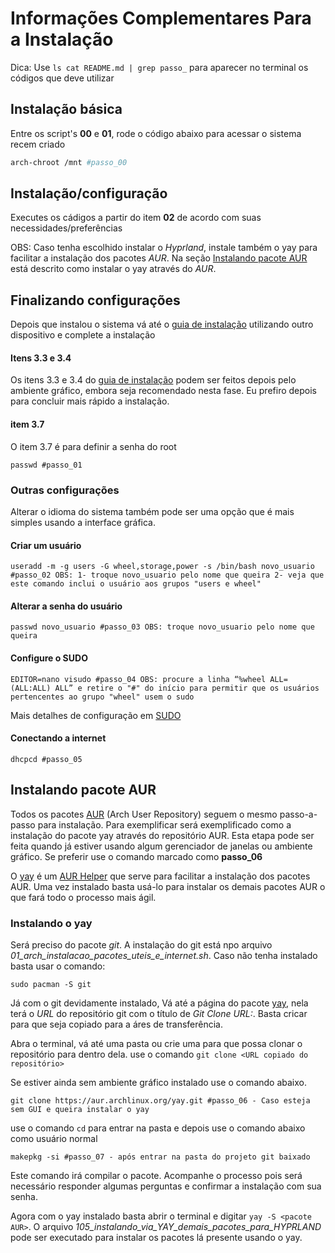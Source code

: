 # Informações Complementares Para a Instalação

Dica:  Use `ls cat README.md | grep passo_` para aparecer no terminal os códigos que deve utilizar

## Instalação básica

Entre os script's **00** e **01**, rode o código abaixo para acessar o sistema recem criado

~~~bash
arch-chroot /mnt #passo_00
~~~

## Instalação/configuração

Executes os cádigos a partir do item **02** de acordo com suas necessidades/preferências

OBS: Caso tenha escolhido instalar o *Hyprland*, instale também o yay para facilitar a instalação dos pacotes *AUR*. Na seção [Instalando pacote AUR](#aur) está descrito como instalar o yay através do *AUR*. 
 
## Finalizando configurações

Depois que instalou o sistema vá até o [guia de instalação](https://wiki.archlinux.org/title/Installation_guide_(Português)) utilizando outro dispositivo e complete a instalação

#### Itens 3.3 e 3.4

Os itens 3.3 e 3.4 do [guia de instalação](https://wiki.archlinux.org/title/Installation_guide_(Português)) podem ser feitos depois pelo ambiente gráfico, embora seja recomendado nesta fase.
Eu prefiro depois para concluir mais rápido a instalação.

#### item 3.7

O item 3.7 é para definir a senha do root

 `passwd #passo_01`

 ### Outras configurações

 Alterar o idioma do sistema também pode ser uma opção que é mais simples usando a interface gráfica.

#### Criar um usuário

`useradd -m -g users -G wheel,storage,power -s /bin/bash novo_usuario #passo_02 OBS: 1- troque novo_usuario pelo nome que queira 2- veja que este comando inclui o usuário aos grupos "users e wheel"`

#### Alterar a senha do usuário

`passwd novo_usuario #passo_03 OBS: troque novo_usuario pelo nome que queira`

#### Configure o SUDO

`EDITOR=nano visudo #passo_04 OBS: procure a linha “%wheel ALL=(ALL:ALL) ALL” e retire o "#" do início para permitir que os usuários pertencentes ao grupo "wheel" usem o sudo`

Mais detalhes de configuração em [SUDO](https://wiki.archlinux.org/title/Sudo_(Português))

#### Conectando a internet

`dhcpcd #passo_05`

<a id="aur"></a>

## Instalando pacote AUR

Todos os pacotes [AUR](https://wiki.archlinux.org/title/Arch_User_Repository_(Português)) (Arch User Repository) seguem o mesmo passo-a-passo para instalação. Para exemplificar  será exemplificado como a instalação do pacote yay através do repositório AUR. Esta etapa pode ser feita quando já estiver usando algum gerenciador de janelas ou ambiente gráfico. Se preferir use o comando marcado como **passo_06**

O [yay](https://aur.archlinux.org/packages/yay) é um [AUR Helper](https://wiki.archlinux.org/title/AUR_helpers_(Português)) que serve para facilitar a instalação dos pacotes AUR. Uma vez instalado basta usá-lo para instalar os demais pacotes AUR o que fará todo o processo mais ágil.

### Instalando o yay

Será preciso do pacote *git*. A instalação do git está npo arquivo *01_arch_instalacao_pacotes_uteis_e_internet.sh*. Caso não tenha instalado basta usar o comando:

~~~shell
sudo pacman -S git
~~~

Já com o git devidamente instalado, Vá até a página do pacote [yay](https://aur.archlinux.org/packages/yay), nela terá o *URL* do repositório git com o título de *Git Clone URL:*. Basta cricar para que seja copiado para a áres de transferência. 

Abra o terminal, vá até uma pasta ou crie uma para que possa clonar o repositório para dentro dela. use o comando `git clone <URL copiado do repositório>`

Se estiver ainda sem ambiente gráfico instalado use o comando abaixo.

~~~shell
git clone https://aur.archlinux.org/yay.git #passo_06 - Caso esteja sem GUI e queira instalar o yay
~~~

use o comando `cd` para entrar na pasta e depois use o comando abaixo como usuário normal

~~~shell
makepkg -si #passo_07 - após entrar na pasta do projeto git baixado
~~~

Este comando irá compilar o pacote. Acompanhe o processo pois será necessário responder algumas perguntas e confirmar a instalação com sua senha.

Agora com o yay instalado basta abrir o terminal e digitar `yay -S <pacote AUR>`. O arquivo *105_instalando_via_YAY_demais_pacotes_para_HYPRLAND* pode ser executado para instalar os pacotes lá presente usando o yay.







